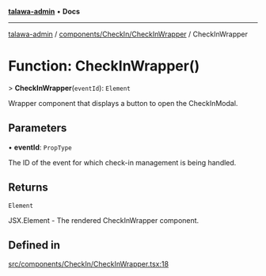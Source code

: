 [**talawa-admin**](../../../../README.md) • **Docs**

***

[talawa-admin](../../../../modules.md) / [components/CheckIn/CheckInWrapper](../README.md) / CheckInWrapper

# Function: CheckInWrapper()

\> **CheckInWrapper**(`eventId`): `Element`

Wrapper component that displays a button to open the CheckInModal.

## Parameters

• **eventId**: `PropType`

The ID of the event for which check-in management is being handled.

## Returns

`Element`

JSX.Element - The rendered CheckInWrapper component.

## Defined in

[src/components/CheckIn/CheckInWrapper.tsx:18](https://github.com/PalisadoesFoundation/talawa-admin/blob/d16b95ee179900e8e32a2296f14e948e6caea05b/src/components/CheckIn/CheckInWrapper.tsx#L18)
